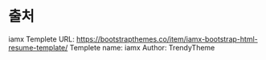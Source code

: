 # 출처 
iamx
Templete URL: https://bootstrapthemes.co/item/iamx-bootstrap-html-resume-template/
Templete name: iamx
Author: TrendyTheme
